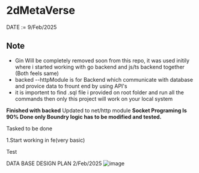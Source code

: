 ﻿# 2dMetaVerse

DATE := 9/Feb/2025
## Note
- Gin Will be completely removed soon from this repo, it was used initily where i started working with go backend and js/ts backend together (Both feels same)
- backed --httpModule is for Backend which communicate with database and provice data to frount end by using API's
- it is importent to find .sql file i provided on root folder and run all the commands then only this project will work on your local system

  
**Finished with backed** Updated to net/http module
**Socket Programing Is 90% Done only Boundry logic has to be modified and tested.**
  
Tasked to be done

1.Start working in fe(very basic)


Test

DATA BASE DESIGN PLAN 2/Feb/2025
![image](https://github.com/user-attachments/assets/5899282c-3f52-4095-82e6-a6f14c9e91a0)
